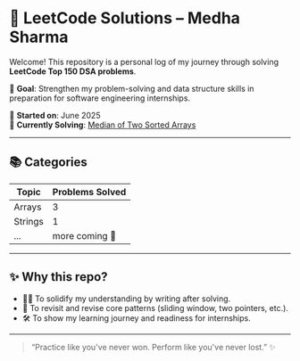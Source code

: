 # 🧠 LeetCode Solutions – Medha Sharma

Welcome! This repository is a personal log of my journey through solving **LeetCode Top 150 DSA problems**.

📌 **Goal**: Strengthen my problem-solving and data structure skills in preparation for software engineering internships.

📅 **Started on**: June 2025  
🔄 **Currently Solving**: [Median of Two Sorted Arrays](https://leetcode.com/problems/median-of-two-sorted-arrays/)

---

## 📚 Categories

| Topic      | Problems Solved |
|------------|------------------|
| Arrays     | 3                |
| Strings    | 1                |
| ...        | more coming 🚀    |

---

## ✨ Why this repo?

- 🧘‍♀️ To solidify my understanding by writing after solving.
- 💬 To revisit and revise core patterns (sliding window, two pointers, etc.).
- 🛠️ To show my learning journey and readiness for internships.

---

> “Practice like you've never won. Perform like you've never lost.” ✨
